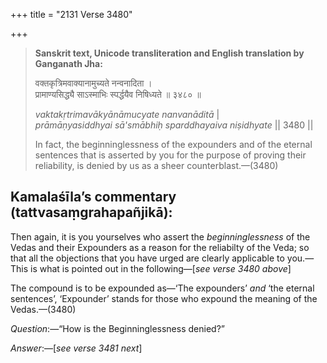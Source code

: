 +++
title = "2131 Verse 3480"

+++
> **Sanskrit text, Unicode transliteration and English translation by Ganganath Jha:** 
>
> वक्तकृत्रिमवाक्यानामुच्यते नन्वनादिता ।  
> प्रामाण्यसिद्ध्यै साऽस्माभिः स्पर्द्धयैव निषिध्यते ॥ ३४८० ॥ 
>
> *vaktakṛtrimavākyānāmucyate nanvanāditā* \|  
> *prāmāṇyasiddhyai sā'smābhiḥ sparddhayaiva niṣidhyate* \|\| 3480 \|\| 
>
> In fact, the beginninglessness of the expounders and of the eternal sentences that is asserted by you for the purpose of proving their reliability, is denied by us as a sheer counterblast.—(3480)



## Kamalaśīla’s commentary (tattvasaṃgrahapañjikā):

Then again, it is you yourselves who assert the *beginninglessness* of the Vedas and their Expounders as a reason for the reliabilty of the Veda; so that all the objections that you have urged are clearly applicable to you.—This is what is pointed out in the following—[*see verse 3480 above*]

The compound is to be expounded as—‘The expounders’ *and* ‘the eternal sentences’, ‘Expounder’ stands for those who expound the meaning of the Vedas.—(3480)

*Question*:—“How is the Beginninglessness denied?”

*Answer*:—[*see verse 3481 next*]


